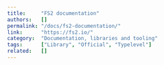 ```yaml
---
title:     "FS2 documentation"
authors:   []
permalink: "/docs/fs2-documentation/"
link:      "https://fs2.io/"
category:  "Documentation, libraries and tooling"
tags:      ["Library", "Official", "Typelevel"]
related:   []
---
```

